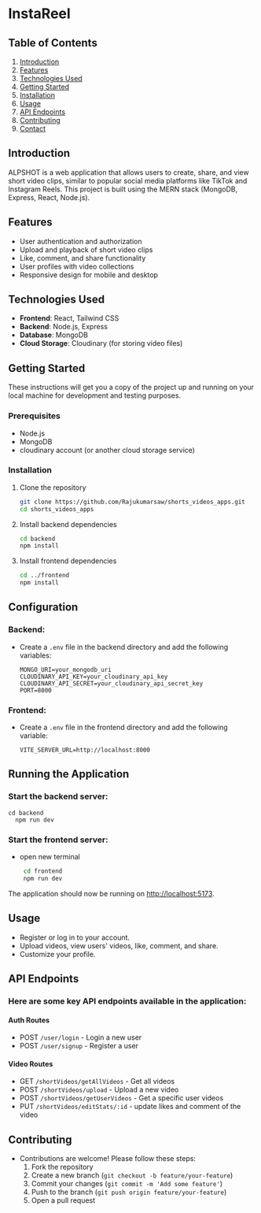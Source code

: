 # InstaReel

## Table of Contents

1. [Introduction](#introduction)
2. [Features](#features)
3. [Technologies Used](#technologies-used)
4. [Getting Started](#getting-started)
5. [Installation](#installation)
6. [Usage](#usage)
7. [API Endpoints](#api-endpoints)
8. [Contributing](#contributing)
9. [Contact](#contact)

## Introduction

ALPSHOT is a web application that allows users to create, share, and view short video clips, similar to popular social media platforms like TikTok and Instagram Reels. This project is built using the MERN stack (MongoDB, Express, React, Node.js).

## Features

- User authentication and authorization
- Upload and playback of short video clips
- Like, comment, and share functionality
- User profiles with video collections
- Responsive design for mobile and desktop

## Technologies Used

- **Frontend**: React, Tailwind CSS
- **Backend**: Node.js, Express
- **Database**: MongoDB
- **Cloud Storage**: Cloudinary (for storing video files)

## Getting Started

These instructions will get you a copy of the project up and running on your local machine for development and testing purposes.

### Prerequisites

- Node.js
- MongoDB
- cloudinary account (or another cloud storage service)

### Installation

1. Clone the repository
   ```sh
   git clone https://github.com/Rajukumarsaw/shorts_videos_apps.git
   cd shorts_videos_apps
   ```
2. Install backend dependencies
   ```sh
   cd backend
   npm install

   ```
3. Install frontend dependencies
   ```sh
   cd ../frontend
   npm install

   ```

## Configuration

### Backend:

- Create a `.env` file in the backend directory and add the following variables:

  ```
  MONGO_URI=your_mongodb_uri
  CLOUDINARY_API_KEY=your_cloudinary_api_key
  CLOUDINARY_API_SECRET=your_cloudinary_api_secret_key
  PORT=8000
  ```

### Frontend:

- Create a `.env` file in the frontend directory and add the following variable:
  ```
  VITE_SERVER_URL=http://localhost:8000
  ```

## Running the Application

### Start the backend server:

    cd backend
      npm run dev

### Start the frontend server:

- open new terminal

  ```sh
   cd frontend
   npm run dev
  ```

 The application should now be running on [http://localhost:5173](http://localhost:5173).

## Usage

- Register or log in to your account.
- Upload videos, view users' videos, like, comment, and share.
- Customize your profile.

## API Endpoints

### Here are some key API endpoints available in the application:

#### Auth Routes

- POST `/user/login` - Login a new user
- POST `/user/signup` - Register a user

#### Video Routes

- GET `/shortVideos/getAllVideos` - Get all videos
- POST `/shortVideos/upload` - Upload a new video
- POST `/shortVideos/getUserVideos` - Get a specific user videos
- PUT `/shortVideos/editStats/:id` - update likes and comment of the video

## Contributing

- Contributions are welcome! Please follow these steps:
  1. Fork the repository
  2. Create a new branch (`git checkout -b feature/your-feature`)
  3. Commit your changes (`git commit -m 'Add some feature'`)
  4. Push to the branch (`git push origin feature/your-feature`)
  5. Open a pull request
